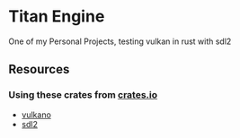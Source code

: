 # Titan Engine

One of my Personal Projects, testing vulkan in rust with sdl2 

## Resources

### Using these crates from [crates.io](https://crates.io)
- [vulkano](https://link)
- [sdl2](https://link)
